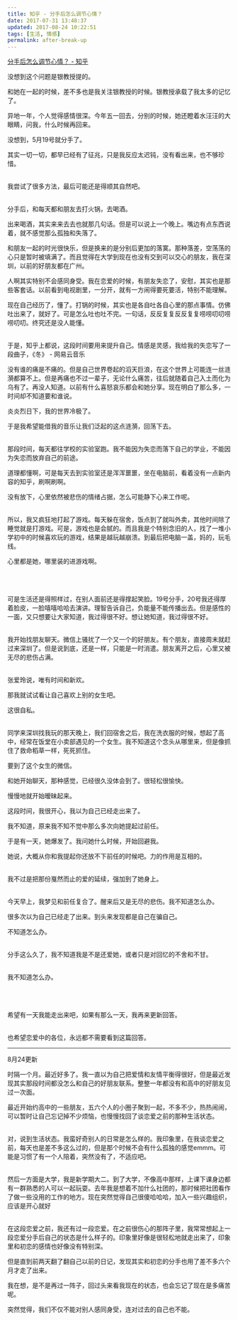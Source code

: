 ```yaml
---
title: 知乎 - 分手后怎么调节心情？
date: 2017-07-31 13:48:37
updated: 2017-08-24 10:22:51
tags: [生活, 情感]
permalink: after-break-up
---
```

[分手后怎么调节心情？ - 知乎](https://www.zhihu.com/question/48872444/answer/206417043)

没想到这个问题是银教授提的。

和她在一起的时候，差不多也是我关注银教授的时候。银教授承载了我太多的记忆了。



异地一年，个人觉得感情很深。今年五一回去，分别的时候，她还瞪着水汪汪的大眼睛，问我，什么时候再回来。

没想到，5月19号就分手了。
<!-- more -->


其实一切一切，都早已经有了征兆，只是我反应太迟钝，没有看出来，也不够珍惜。
<br /><br />

我尝试了很多方法，最后可能还是得顺其自然吧。
<br /><br />

分手后，和每天都和朋友去打火锅，去喝酒。

出来喝酒，其实来来去去也就那几句话。但是可以说上一个晚上。嘴边有点东西说着，就不感觉那么孤独和失落了。

和朋友一起的时光很快乐，但是换来的是分别后更加的落寞。那种落差，空荡荡的心只是暂时被填满了。而且觉得在大学到现在也没有交到可以交心的朋友，我在深圳，以前的好朋友都在广州。

人啊其实特别不会感同身受。我在恋爱的时候，有朋友失恋了，安慰，其实也是那些客套话。以前看到电视剧里，一分开，就有一方闹得要死要活，特别不能理解。

现在自己经历了，懂了。打锅的时候，其实也是各自吐各自心里的那点事情。仿佛吐出来了，就好了。可是怎么吐也吐不完。一句话，反反复复反反复复唠唠叨叨唠唠叨叨。终究还是没人能懂。
<br /><br />

于是，知乎上都说，这段时间要用来提升自己。情感是灵感，我给我的失恋写了一段曲子，《冬》 - 网易云音乐

没有谁的痛是不痛的。但是自己世界卷起的滔天巨浪，在这个世界上可能连一丝涟漪都算不上。但是再痛也不过一辈子，无论什么痛苦，往后就随着自己入土而化为乌有了。再没人知道。以前有什么喜怒哀乐都会和她分享。现在明白了那么多，一时间却不知道要和谁说。

炎炎烈日下，我的世界冷极了。

于是我希望能借我的音乐让我们泛起的这点涟漪，回荡下去。
<br /><br />

那段时间，每天都往学校的实验室跑。我不能因为失恋而落下自己的学业，不能因为失恋而放弃自己的前途。

道理都懂啊，可是每天去到实验室还是浑浑噩噩，坐在电脑前，看着没有一点新内容的知乎，刷啊刷啊。

没有放下，心里依然被悲伤的情绪占据，怎么可能静下心来工作呢。
<br /><br />

所以，我又疯狂地打起了游戏。每天躲在宿舍，饭点到了就叫外卖，其他时间除了睡觉就是打游戏。可是，游戏也是会腻的。而且我是个特别念旧的人，找了一堆小学初中的时候喜欢玩的游戏，结果是越玩越崩溃。到最后把电脑一盖，妈的，玩毛线。

心里都是她，哪里装的进游戏啊。
<br /><br /><br /><br />

可是生活还是得照样过，在别人面前还是得撑起笑脸。19号分手，20号我还得厚着脸皮，一脸嘻嘻哈哈去演讲。理智告诉自己，负能量不能传播出去。但是感性的一面，又只想要让大家知道，我过得很不好。想让她知道，我过得很不好。
<br /><br />

我开始找朋友聊天。微信上骚扰了一个又一个的好朋友。有个朋友，直接周末就赶过来深圳了。但是说到底，还是一样，只能是一时消遣。朋友离开之后，心里又被无尽的悲伤占满。
<br /><br />

张爱玲说，唯有时间和新欢。

那我就试试看让自己喜欢上别的女生吧。

这很自私。
<br /><br />

同学来深圳找我玩的那天晚上，我们回宿舍之后，我在洗衣服的时候，想起了高中，经常在饭堂在小卖部遇见的一个女生。我不知道这个念头从哪里来，但是像抓住了救命稻草一样，死死抓住。

要到了这个女生的微信。

和她开始聊天，那种感觉，已经很久没体会到了。很轻松很愉快。

慢慢地就开始暧昧起来。

这段时间，我很开心，我以为自己已经走出来了。

我不知道，原来我不知不觉中那么多次向她提起过前任。

于是有一天，她爆发了。我问她什么时候，开始回避我。

她说，大概从你和我提起你还放不下前任的时候吧。力的作用是互相的。
<br /><br />

我不过是把那份戛然而止的爱的延续，强加到了她身上。
<br /><br />

今天早上，我梦见和前任复合了。醒来后又是无尽的悲伤。我不知道怎么办。

很多次以为自己已经走了出来。到头来发现都是自己在骗自己。

不知道怎么办。
<br /><br />

分手这么久了，我不知道我是不是还爱她，或者只是对回忆的不舍和不甘。
<br /><br />

我不知道怎么办。
<br /><br /><br /><br />

希望有一天我能走出来吧，如果有那么一天，我再来更新回答。
<br /><br />

也希望恋爱中的各位，永远都不需要看到这篇回答。

-----

8月24更新

时隔一个月。最近好多了。我一直以为自己把爱情和友情平衡得很好，但是最近发现其实那段时间都没怎么和自己的好朋友联系。整整一年都没有和高中的好朋友见过一次面。

最近开始约高中的一些朋友，五六个人的小圈子聚到一起，不多不少，热热闹闹，可以暂时让自己忘记掉不少烦恼，也慢慢找回了谈恋爱之前的那种生活状态。
<br />
<br />

对，说到生活状态。我蛮好奇别人的日常是怎么样的。我印象里，在我谈恋爱之前，每天也是差不多这么过的，但是那个时候不会有什么孤独的感觉emmm。可能是习惯了有一个人陪着，突然没有了，不适应吧。
<br />
<br />

然后一方面是大学，我是新学期大二。到了大学，不像高中那样，上课下课身边都有一群熟悉的人可以一起玩耍。去年我是想着不加什么社团的，那时候把社团看作了做一些没用的工作的地方。现在突然觉得自己很傻哈哈哈，加入一些兴趣组织，应该是开心就好
<br />
<br />

在这段恋爱之前，我还有过一段恋爱。在之前很伤心的那阵子里，我常常想起上一段恋爱分手后自己的状态是什么样子的。印象里好像是很轻松地就走出来了，印象里和初恋的感情也好像没有特别深。

但是直到前两天翻了翻自己以前的日记，发现其实和初恋的分手也用了差不多六个月才走了出来。

我在想，是不是再过一阵子，回过头来看我现在的状态，也会忘记了现在是多痛苦呢。

突然觉得，我们不仅不能对别人感同身受，连对过去的自己也不能。